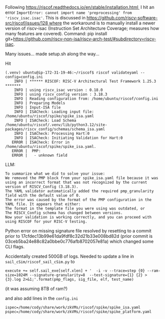 Following https://riscof.readthedocs.io/en/stable/installation.html 
I hit an error `ImportError: cannot import name 'preprocessing' from 'riscv_isac.isac'`. This is discussed in https://github.com/riscv-software-src/riscof/issues/128 where the workaround is to manually install a newer version of riscv-isac (Instruction Set Architecture Coverage; measures how many features are covered). Command: pip install git+https://github.com/riscv-non-isa/riscv-arch-test/#subdirectory=riscv-isac.

Many issues... made setup.sh along the way...

Hit
```
(.venv) ubuntu@ip-172-31-19-46:~/riscof$ riscof validateyaml --config=config.ini
    INFO | ****** RISCOF: RISC-V Architectural Test Framework 1.25.3 *******
    INFO | using riscv_isac version : 0.18.0
    INFO | using riscv_config version : 3.18.3
    INFO | Reading configuration from: /home/ubuntu/riscof/config.ini
    INFO | Preparing Models
    INFO | Input-ISA file
    INFO | ISACheck: Loading input file: /home/ubuntu/riscof/spike/spike_isa.yaml
    INFO | ISACheck: Load Schema /home/ubuntu/riscof/.venv/lib/python3.12/site-packages/riscv_config/schemas/schema_isa.yaml
    INFO | ISACheck: Processing Hart:0
    INFO | ISACheck: Initiating Validation for Hart:0
   ERROR | ISACheck: Error in /home/ubuntu/riscof/spike/spike_isa.yaml.
   ERROR |  PMP:
   ERROR |   - unknown field
```

LLM:
```
To summarize what we did to solve your issue:
We removed the PMP block from your spike_isa.yaml file because it was using an incorrect format that was not recognized by the current version of RISCV_Config (3.18.3).
The YAML validator automatically added the required pmp_granularity field with the default value of 0.
The error was caused by the format of the PMP configuration in the YAML file. It appears that either:
The format in the template file you were using was outdated, or
The RISCV_Config schema has changed between versions.
Now your validation is working correctly, and you can proceed with using RISCOF for your RISC-V testing.
```

Python error on missing signature file resolved by resetting to a commit prior to 17cfdec13b99e61da9fdf8c32d21b33e008bd82d (prior commit is 03ceb5ba24e88c82a0bbe0c776afb8702057e81a) which changed some CLI flags.




Accidentally created 500GB of logs. Needed to update a line in `sail_cSim/riscof_sail_cSim.py` to 
```
execute += self.sail_exe[self.xlen] + '  -i -v --trace=step {0} --ram-size=1024M --signature-granularity=8  --test-signature={1} {2} > {3}.log 2>&1;'.format(pmp_flags, sig_file, elf, test_name)
```
(it was assuming 8TB of ram?)

and also add lines in the `config.ini`
```
ispec=/home/cody/share/work/zkVMs/riscof/spike/spike_isa.yaml
pspec=/home/cody/share/work/zkVMs/riscof/spike/spike_platform.yaml
```